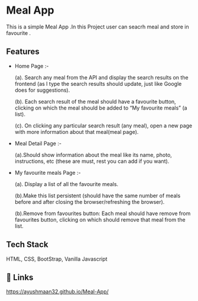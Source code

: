 
# Meal App

This is a simple Meal App .In this Project user can seacrh meal and store in favourite .




## Features

- Home Page :-
    
    (a). Search any meal from the API and display the search results on the frontend (as I type the search results should update, just like Google does for suggestions).

    (b). Each search result of the meal should have a favourite button, clicking on which the meal should be added to “My favourite meals” (a list).

    (c). On clicking any particular search result (any meal), open a new page with more information about that meal(meal page).


- Meal Detail Page :-

    (a).Should show information about the meal like its name, photo, instructions, etc (these are must, rest you can add if you want).

- My favourite meals Page :- 

   (a). Display a list of all the favourite meals.

 
   
   (b).Make this list persistent (should have the same number of meals before and after closing the browser/refreshing the browser).

   (b).Remove from favourites button: Each meal should have remove from favourites button, clicking on which should remove that meal from the list.

 



## Tech Stack

HTML, CSS, BootStrap, Vanilla Javascript


## 🔗 Links

https://ayushmaan32.github.io/Meal-App/

